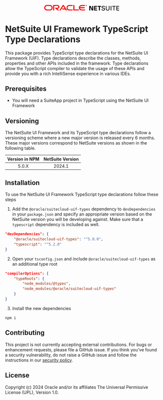 <p align="center"><a href="#"><img width="250" src="logo.png"></a></p>

# NetSuite UI Framework TypeScript Type Declarations
This package provides TypeScript type declarations for the NetSuite UI Framework (UIF). Type declarations describe the
classes, methods, properties and other APIs included in the framework. Type declarations allow the TypeScript compiler to validate the usage of these APIs and provide you with a rich IntelliSense experience in various IDEs.

## Prerequisites
- You will need a SuiteApp project in TypeScript using the NetSuite UI Framework

## Versioning
The NetSuite UI Framework and its TypeScript type declarations follow a versioning scheme where a new major version is released every 6 months. These major versions correspond to NetSuite versions as shown in the following table.

| Version in NPM | NetSuite Version |
|:--------------:|:----------------:|
|     5.0.X      |      2024.1      |

## Installation
To use the NetSuite UI Framework TypeScript type declarations follow these steps
1. Add the `@oracle/suitecloud-uif-types` dependency to `devDependencies` in your `package.json` and specify an appropriate version based on the NetSuite version you will be developing against. Make sure that a `typescript` dependency is included as well.
```json
"devDependencies": {
    "@oracle/suitecloud-uif-types": "^5.0.0",
    "typescript": "^5.2.0"
}
```
2. Open your `tsconfig.json` and include `@oracle/suitecloud-uif-types` as an additional type root
```json
"compilerOptions": {
    "typeRoots": {
        "node_modules/@types",
        "node_modules/@oracle/suitecloud-uif-types"
    }
}
```
3. Install the new dependencies
```shell
npm i
```

## Contributing
This project is not currently accepting external contributions. For bugs or enhancement requests, please file a GitHub issue. If you think you’ve found a security vulnerability, do not raise a GitHub issue and follow the instructions in our [security policy](https://github.com/oracle/netsuite-suitecloud-sdk/blob/master/SECURITY.md).

## License
Copyright (c) 2024 Oracle and/or its affiliates The Universal Permissive License (UPL), Version 1.0.
